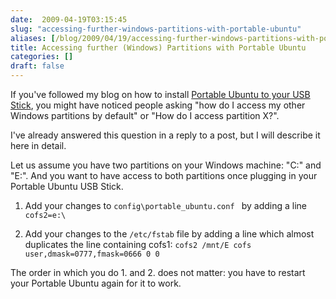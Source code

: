 ```yaml
---
date:  2009-04-19T03:15:45
slug: "accessing-further-windows-partitions-with-portable-ubuntu"
aliases: [/blog/2009/04/19/accessing-further-windows-partitions-with-portable-ubuntu]
title: Accessing further (Windows) Partitions with Portable Ubuntu
categories: []
draft: false
---
```


If you've followed my blog on how to install [Portable Ubuntu to your USB Stick](http://draptik.wordpress.com/2009/04/13/first-experiences-with-portable-ubuntu-and-upgrading-from-804-to-810/), you might have noticed people asking "how do I access my other Windows partitions by default" or "How do I access partition X?".

I've already answered this question in a reply to a post, but I will describe it here in detail.

Let us assume you have two partitions on your Windows machine: "C:" and "E:". And you want to have access to both partitions once plugging in your Portable Ubuntu USB Stick.



	
  1. Add your changes to `config\portable_ubuntu.conf ` by adding a line`
cofs2=e:\`

	
  2. Add your changes to the `/etc/fstab` file by adding a line which almost duplicates the line containing cofs1:
`cofs2 /mnt/E cofs user,dmask=0777,fmask=0666 0 0`


The order in which you do 1. and 2. does not matter: you have to restart your Portable Ubuntu again for it to work.
